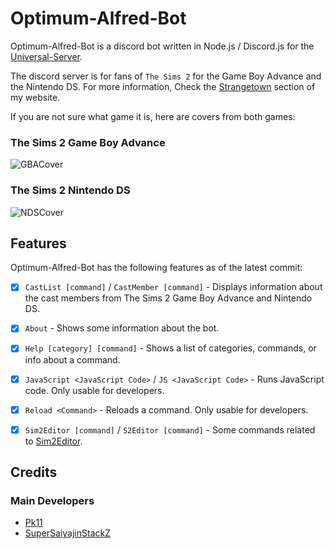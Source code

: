 # Optimum-Alfred-Bot

Optimum-Alfred-Bot is a discord bot written in Node.js / Discord.js for the [Universal-Server](https://universal-team.net/discord).

The discord server is for fans of `The Sims 2` for the Game Boy Advance and the Nintendo DS. For more information, Check the [Strangetown](https://supersaiyajinstackz.github.io/strangetown) section of my website.


If you are not sure what game it is, here are covers from both games:

### The Sims 2 Game Boy Advance
![GBACover](https://github.com/SuperSaiyajinStackZ/Alfred-Optimum-Bot/blob/main/resources/GBACover.png)

### The Sims 2 Nintendo DS
![NDSCover](https://github.com/SuperSaiyajinStackZ/Alfred-Optimum-Bot/blob/main/resources/NDSCover.png)


## Features
Optimum-Alfred-Bot has the following features as of the latest commit:

- [x] `CastList [command]` / `CastMember [command]` - Displays information about the cast members from The Sims 2 Game Boy Advance and Nintendo DS.
- [x] `About` - Shows some information about the bot.
- [x] `Help [category] [command]` - Shows a list of categories, commands, or info about a command.
- [x] `JavaScript <JavaScript Code>` / `JS <JavaScript Code>` - Runs JavaScript code. Only usable for developers.
- [x] `Reload <Command>` - Reloads a command. Only usable for developers.
- [x] `Sim2Editor [command]` / `S2Editor [command]` - Some commands related to [Sim2Editor](https://supersaiyajinstackz.github.io/Sim2Editor/).


## Credits
### Main Developers
- [Pk11](https://github.com/Epicpkmn11)
- [SuperSaiyajinStackZ](https://github.com/SuperSaiyajinStackZ)